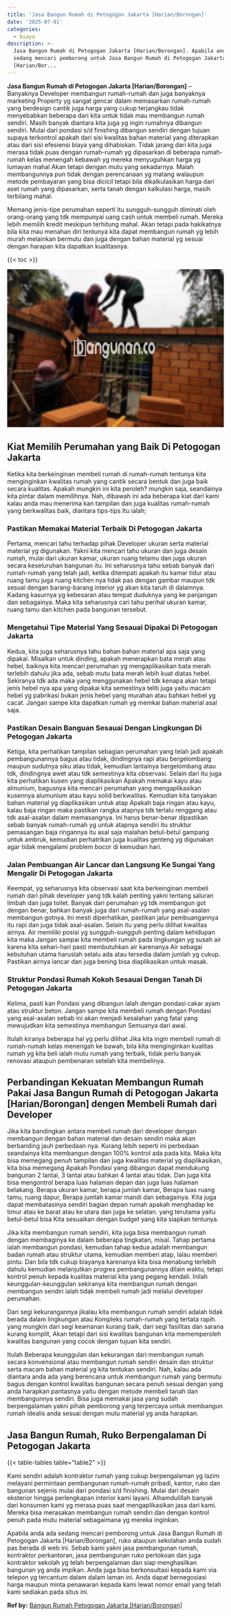 ```yaml
---
title: 'Jasa Bangun Rumah di Petogogan Jakarta [Harian/Borongan]'
date: '2025-07-01'
categories:
  - biaya
description: >-
  Jasa Bangun Rumah di Petogogan Jakarta [Harian/Borongan]. Apabila anda ada
  sedang mencari pemborong untuk Jasa Bangun Rumah di Petogogan Jakarta
  [Harian/Bor...
---
```


**Jasa Bangun Rumah di Petogogan Jakarta \[Harian/Borongan\]** – Banyaknya Developer membangun rumah-rumah dan juga banyaknya marketing Property yg sangat gencar dalam memasarkan rumah-rumah yang berdesign cantik juga harga yang cukup terjangkau tidak menyebabkan beberapa dari kita untuk tidak mau membangun rumah sendiri. Masih banyak diantara kita juga yg ingin rumahnya dibangun sendiri. Mulai dari pondasi s/d finishing dibangun sendiri dengan tujuan supaya terkontrol apakah dari sisi kwalitas bahan material yang diterapkan atau dari sisi efesiensi biaya yang dihabiskan. Tidak jarang dari kita juga merasa tidak puas dengan rumah-rumah yg dipasarkan di beberapa rumah-rumah kelas menengah kebawah yg mereka menyuguhkan harga yg lumayan mahal Akan tetapi dengan mutu yang sekadarnya. Malah membangunnya pun tidak dengan perencanaan yg matang walaupun metode pembayaran yang bisa dicicil tetapi bila dikalkulasikan harga dari aset rumah yang dipasarkan, serta tanah dengan kalkulasi harga, masih terbilang mahal.

Memang jenis-tipe perumahan seperti itu sungguh-sungguh diminati oleh orang-orang yang tdk mempunyai uang cash untuk membeli rumah. Mereka lebih memilih kredit meskipun terhitung mahal. Akan tetapi pada hakikatnya bila kita mau menahan diri tentunya kita dapat membangun rumah yg lebih murah melainkan bermutu dan juga dengan bahan material yg sesuai dengan harapan kita dapatkan kualitasnya.

{{< toc >}}

![Jasa Bangun Rumah di Petogogan Jakarta [Harian/Borongan]](/images/borong-bangunan-19.png)

## Kiat Memilih Perumahan yang Baik Di Petogogan Jakarta

Ketika kita berkeinginan membeli rumah di rumah-rumah tentunya kita menginginkan kwalitas rumah yang cantik secara bentuk dan juga baik secara kualitas. Apakah mungkin ini kita peroleh? mungkin saja, seandainya kita pintar dalam memilihnya. Nah, dibawah ini ada beberapa kiat dari kami kalau anda mau menerima kan tampilan dan juga kualitas rumah-rumah yang berkwalitas baik, diantara tips-tips Itu ialah;

### Pastikan Memakai Material Terbaik Di Petogogan Jakarta

Pertama, mencari tahu terhadap pihak Developer ukuran serta material material yg digunakan. Yakni kita mencari tahu ukuran dan juga desain rumah, mulai dari ukuran kamar, ukuran ruang tetamu dan juga ukuran secara keseluruhan bangunan itu. Ini seharusnya tahu sebab banyak dari rumah-rumah yang telah jadi, ketika ditempati apakah itu kamar tidur atau ruang tamu juga ruang kitchen nya tidak pas dengan gambar maupun tdk sesuai dengan barang-barang interior yg akan kita taruh di dalamnya. Kadang kasurnya yg kebesaran atau tempat duduknya yang ke panjangan dan sebagainya. Maka kita seharusnya cari tahu perihal ukuran kamar, ruang tamu dan kitchen pada bangunan tersebut.

### Mengetahui Tipe Material Yang Sesauai Dipakai Di Petogogan Jakarta

Kedua, kita juga seharusnya tahu bahan bahan material apa saja yang dipakai. Misalkan untuk dinding, apakah menerapkan bata merah atau hebel, baiknya kita mencari perumahan yg mengaplikasikan bata merah terlebih dahulu jika ada, sebab mutu bata merah lebih kuat diatas hebel. Sekiranya tdk ada maka yang menggunakan hebel tdk kenapa akan tetapi jenis hebel nya apa yang dipakai kita semestinya teliti juga yaitu macam hebel yg pabrikasi bukan jenis hebel yang murahan atau bahkan hebel yg cacat. Jangan sampe kita dapatkan rumah yg memkai bahan material asal saja.

### Pastikan Desain Banguan Sesauai Dengan Lingkungan Di Petogogan Jakarta

Ketiga, kita perhatikan tampilan sebagian perumahan yang telah jadi apakah pembangunannya bagus atau tidak, dindingnya rapi atau bergelombang maupun sudutnya siku atau tidak, kemudian lantainya bergelombang atau tdk, dindingnya awet atau tdk semestinya kita observasi. Selain dari itu juga kita perhatikan kusen yang diaplikasikan Apakah memakai kayu atau almunium, bagusnya kita mencari perumahan yang mengaplikasikan kusennya alumunium atau kayu solid berkwalitas. Kemudian kita tanyakan bahan material yg diaplikasikan untuk atap Apakah baja ringan atau kayu, kalau baja ringan maka pastikan rangka atapnya tdk terlalu renggang atau tdk asal-asalan dalam memasangnya. Ini harus benar-benar dipastikan sebab banyak rumah-rumah yg untuk atapnya sendiri itu struktur pemasangan baja ringannya itu asal saja malahan betul-betul gampang untuk ambruk, kemudian perhatrikan juga kualitas genteng yg digunakan agar tidak mengalami problem bocor di kemudian hari.

### Jalan Pembuangan Air Lancar dan Langsung Ke Sungai Yang Mengalir Di Petogogan Jakarta

Keempat, yg seharusnya kita observasi saat kita berkeinginan membeli rumah dari pihak developer yang tdk kalah penting yakni tentang saluran limbah dan juga toilet. Banyak dari perumahan yg tdk membangun got dengan benar, bahkan banyak juga dari rumah-rumah yang asal-asalan membangun gotnya. Ini mesti diperhatikan, pastikan jalur pembuangannya itu rapi dan juga tidak asal-asalan. Selain itu yang perlu dilihat kwalitas airnya. Air memiliki posisi yg sungguh-sungguh penting dalam kehidupan kita maka Jangan sampai kita membeli rumah pada lingkungan yg susah air karena kita sehari-hari pasti membutuhkan air karenanya Air sebagai kebutuhan utama haruslah selalu ada atau tersedia dalam jumlah yg cukup. Pastikan airnya lancar dan juga bening bisa diaplikasikan untuk masak.

### Struktur Pondasi Rumah Kokoh Sesauai Dengan Tanah Di Petogogan Jakarta

Kelima, pasti kan Pondasi yang dibangun ialah dengan pondasi cakar ayam atau struktur beton. Jangan sampe kita membeli rumah dengan Pondasi yang asal-asalan sebab ini akan menjadi kesalahan yang fatal yang mewujudkan kita semestinya membangun Semuanya dari awal.

Itulah kiranya beberapa hal yg perlu dilihat Jika kita ingin membeli rumah di rumah-rumah kelas menengah ke bawah, bila kita menginginkan kualitas rumah yg kita beli ialah mutu rumah yang terbaik, tidak perlu banyak renovasi ataupun pembenaran setelah kita membelinya.

## Perbandingan Kekuatan Membangun Rumah Pakai Jasa Bangun Rumah di Petogogan Jakarta \[Harian/Borongan\] dengen Membeli Rumah dari Developer

Jika kita bandingkan antara membeli rumah dari developer dengan membangun dengan bahan material dan desain sendiri maka akan berbanding jauh perbedaan nya. Kurang lebih seperti ini perbedaan seandainya kita membangun dengan 100% kontrol ada pada kita. Maka kita bisa memegang penuh tampilan dan juga kwalitas material yg diaplikasikan, kita bisa memegang Apakah Pondasi yang dibangun dapat mendukung bangunan 2 lantai, 3 lantai atau bahkan 4 lantai atau tidak. Dan juga kita bisa mengontrol berapa luas halaman depan dan juga luas halaman belakang. Berapa ukuran kamar, berapa jumlah kamar, Berapa luas ruang tamu, ruang dapur, Berapa jumlah kamar mandi dan sebagainya. Kita juga dapat membatasinya sendiri bagian depan rumah apakah menghadap ke timur atau ke barat atau ke utara dan juga ke selatan. yang terutama yaitu betul-betul bisa Kita sesuaikan dengan budget yang kita siapkan tentunya.

Jika kita membangun rumah sendiri, kita juga bisa membangun rumah dengan membaginya ke dalam beberapa tingkatan, misal. Tahap pertama ialah membangun pondasi, kemudian tahap kedua adalah membangun badan rumah atau struktur utama, kemudian memberi atap, lalau memberi pintu. Dan bila tdk cukup biayanya karenanya kita bisa menabung terlebih dahulu kemudian melanjutkan progres pembangunannya dilain waktu, tetapi kontrol penuh kepada kualitas material kita yang pegang kendali. Inilah keunggulan-keunggulan sekiranya kita membangun rumah dengan membangun sendiri ialah tidak membeli rumah jadi melalui developer perumahan.

Dari segi kekurangannya jikalau kita membangun rumah sendiri adalah tidak berada dalam lingkungan atau Kompleks rumah-rumah yang tertata rapih. yang mungkin dari segi keamanan kurang baik, dari segi fasilitas dan sarana kurang komplit, Akan tetapi dari sisi kwalitas bangunan kita mememperoleh kwalitas bangunan yang cocok dengan tujuan kita sendiri.

Itulah Beberapa keunggulan dan kekurangan dari membangun rumah secara konvensional atau membangun rumah sendiri desain dan struktur serta macam bahan material yg kita tentukan sendiri. Nah, kalau ada diantara anda ada yang berencana untuk membangun rumah yang bermutu bagus dengan kontrol kwalitas bangunan secara penuh sesuai dengan yang anda harapkan pantasnya yaitu dengan metode membeli tanah dan membangunnya sendiri. Bisa juga memakai jasa yang sudah berpengalaman yakni pihak pemborong yang terpercaya untuk membangun rumah idealis anda sesuai dengan mutu material yg anda harapkan.

## Jasa Bangun Rumah, Ruko Berpengalaman Di Petogogan Jakarta

{{< table-tables table="table2" >}}

Kami sendiri adalah kontraktor rumah yang cukup berpengalaman yg lazim melayani permintaan pembangunan rumah-rumah pribadi, kantor, ruko dan bangunan sejenis mulai dari pondasi s/d finishing. Mulai dari desain eksterior hingga perlengkapan interior kami layani. Alhamdulillah banyak dari konsumen kami yg merasa puas saat mengaplikasikan jasa dari kami. Mereka bisa merasakan membangun rumah sendiri dan dengan kontrol penuh pada mutu material sebagaimana yg mereka inginkan.

Apabila anda ada sedang mencari pemborong untuk Jasa Bangun Rumah di Petogogan Jakarta \[Harian/Borongan\], ruko ataupun sekolahan anda sudah pas berada di web ini. Sebab kami yakni jasa pembangunan rumah, kontraktor perkantoran, jasa pembangunan ruko pertokoan dan juga kontraktor sekolah yg telah berpengalaman dan siap menghasilkan bangunan yg anda impikan. Anda juga bisa berkonsultasi kepada kami via telepon yg tercantum dalam dalam laman ini. Anda dapat bernegosiasi harga maupun minta penawaran kepada kami lewat nomor email yang telah kami sediakan pada situs ini.

**Ref by:** [Bangun Rumah Petogogan Jakarta [Harian/Borongan]](https://id.wikipedia.org/wiki/Bangun)
